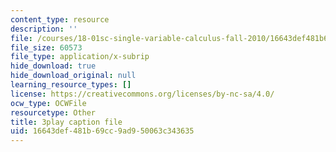 ```yaml
---
content_type: resource
description: ''
file: /courses/18-01sc-single-variable-calculus-fall-2010/16643def481b69cc9ad950063c343635_BGE3wb7H2PA.srt
file_size: 60573
file_type: application/x-subrip
hide_download: true
hide_download_original: null
learning_resource_types: []
license: https://creativecommons.org/licenses/by-nc-sa/4.0/
ocw_type: OCWFile
resourcetype: Other
title: 3play caption file
uid: 16643def-481b-69cc-9ad9-50063c343635
---
```

